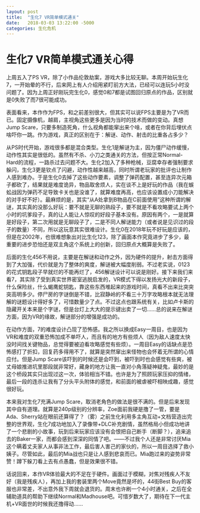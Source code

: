 ```yaml
---
layout: post
title:  "生化7 VR简单模式通关"
date:   2018-03-03 13:22:00 -5000
categories: 生化危机
---
```


# 生化7 VR简单模式通关心得

上周五入了PS VR，除了小作品伦敦劫案，游戏大多比较无聊。本周开始玩生化7，一开始晕的不行，后来网上有人介绍用紧盯前方大法，已经可以连玩5小时没问题了。因为上周正好刚玩完生化0，感觉0和7都是试图回归原点的作品，区别就是0失败了而7很可能成功。

表面看来，本作作为FPS，和之前差别很大，但其实可以说FPS主要是为了VR而已。固定摄像机，越肩，主视角这些更多是因为当时的技术而做的变动。真想Jump Scare，只要多制造死角，什么视角都能窜出来个啥，或者在你背后埋伏点啥吓你一跳。作为游戏，真正的区别在于：解谜、动作、射击的比重各占多少？

从PS时代开始，游戏很多都是混合类型。生化1是解谜为主，因为僵尸动作缓慢，动作性其实是很低的。虽然有不杀、小刀之类通关的方法，但按正常Normal-Hard的流程，一路杀过去问题不大。生化2加入了多种枪械，豆腐幸存者强制要求躲闪，生化3更是钦点了闪避，动作性越来越高，同时所谓老玩家的批评也让制作人感到难办。于是生化0去掉了这些动作要素，调整了弹药配置，甚至连异次元箱子都砍了，结果就是难度诡异，物品取舍烦人，实在谈不上是好玩的作品（我在蜈蚣战因为弹药不足导致卡关也是没谁了，就算难度再高，也应该设置成小刀能解决的对手好不好）。最麻烦的是，其实“从A处拿到B物品在C前面使用”这种所谓的解谜，其实真的没那么好玩：要不就是无聊的熟段子，要不就是不看攻略要试上两个小时的坑爹段子，真的让人能让人惊叹的好段子基本没有。原因有两个，一是就算是好段子，第二次用就是无聊段子了，二是不同人解谜能力（或者说是见识过的段子的数量）不同，所以这玩意其实很难设计。生化0在2018年玩不好玩是应该的，但是在2002年，也很难想象出对比生化123，除了画面本作究竟进步了多少，最重要的进步恐怕还是双主角这个系统上的创新，回归原点大概算是失败了。

后面的生化456不用说，主要是在解谜和动作之外，因为硬件的提升，射击方面得到了大加强，代价就是为了整体的爽度，解谜被大幅度削弱。不过老实说，0123的花式钥匙段子早就烂的不能再烂了，456解谜设计可以说是刚好。接下来我们来看7，其实除了受到真实世界密室逃脱启发的，VR模式下得以发扬光大的新段子，什么保险丝，什么蝎鹰蛇钥匙，靠这些东西堆起来的游戏时间，真看不出来比突突突高明多少。停尸房的字谜倒是不错，比寂静岭的不看三十万字攻略根本就无法理解的谜题设计得好多了，可惜数量少了点。不过这点也跟系统有关，比如卢卡斯的隐藏开关本来是个字谜，但是台灯上大大的提示键出卖了一切……总的说来在解谜方面，因为VR的缘故，解谜部分的增强是成功的。

在动作方面，7的难度设计凸现了恐怖感。我之所以换成Easy一周目，也是因为VR和难度的双重恐怖加成不单吓人，而且有的地方有些烦人（因为敌人速度太快没时间找关键物品，总觉得要被迫看攻略感觉有些烦）。一周目Easy的话缺点是恐怖感打了折扣，回复药多得用不了，就算是突然窜出来怪物也会怀着无所谓的心情应付。但是Jump Scare该吓到的时候还是会吓到，被吓到时也会感觉有些爽，被丈母娘推进坑里那段就非常好，藏身的地方让我一直对小角落疑神疑鬼，最妙的是这个桥段其实只出现过这一次，体验相当不错。也许是为了照顾玩家压抑的情绪，最后一段的连杀让我有了分头平头附体的感觉，和前面的被虐被吓相映成趣，感觉很好玩。

本来我对生化7充满Jump Scare，取消老角色的做法是很不满的。但是后来发现其中自有道理。就算是240p级别的分辨率，Zoe面前我硬是撸了一管，要是Ada、Sherry站在眼前还算得了？（雾）之前生化利用多主角互动+文档营造出完整的世界观，生化7成功地加入了录像带+DLC补充剧情，虽然格局小但成功地讲了一个悲剧的小故事，玩到后来玩家应该没有会恨把自己断手（断脚？），追来追去的Baker一家，而都会感到深深的同情了吧。——不过我个人还是非常讨厌Mia这个瞒着丈夫家人从事非法工作，最后害人害己的家伙的，所以一周目选择了救小姨子。尽管如此，最后的Mia战也只是让人感到悲哀而已。Mia跑过来的姿势非常赞！蹲下躲刀看上去有点愚蠢，但是效果很不错。

话说回来，本作VR体验最大的不足在于硬件。画面过于模糊，对焦对残疾人不友好（我是残疾人），再加上我的套装里两个Move竟然是坏的，44街Best Buy的客服也非常差，不出意外我下周就会退货的。周末也许刷一个4小时通关，之后在全辅助道具的帮助下继续Normal和Madhouse吧。可惜岁数大了，期待在下一代主机+VR面世的时候我还撸得动……